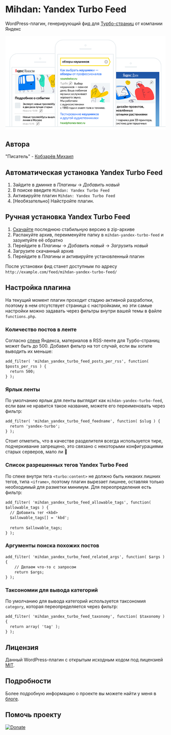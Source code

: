 # Mihdan: Yandex Turbo Feed
WordPress-плагин, генерирующий фид для [Турбо-страниц](https://yandex.ru/adv/turbo) от компании Яндекс

![Mihdan: Yandex Turbo Feed](./screenshot-1.png)

## Автора ##
"Писатель" - [Кобзарёв Михаил](https://www.kobzarev.com/)

## Автоматическая установка Yandex Turbo Feed ##
1. Зайдите в дминке в *Плагины* → *Добавить новый*
2. В поиске введите `Mihdan: Yandex Turbo Feed`
3. Активируйте плагин `Mihdan: Yandex Turbo Feed`
4. [Необязательно] Найстройте плагин.

## Ручная установка Yandex Turbo Feed ##

1. [Скачайте](https://github.com/mihdan/mihdan-yandex-turbo-feed/archive/master.zip) последнюю стабильную версию в zip-архиве
2. Распакуйте архив, переименуйте папку в `mihdan-yandex-turbo-feed` и зазуипуйте её обратно
3. Перейдите в *Плагины* -> *Добавить новый* -> *Загрузить новый*
4. Загрузите скачанный архив
5. Перейдите в *Плагины* и активируйте установленный плагин

После установки фид станет доступным по адресу `http://example.com/feed/mihdan-yandex-turbo-feed/`

## Настройка плагина ##

На текущий момент плагин проходит стадию активной разработки, поэтому в нем отсутствует страница с настройками, но эти самые настройки можно задавать через фильтры внутри вашей темы в файле `functions.php`.

### Количество постов в ленте ###

Согласно [спеке](https://yandex.ru/support/webmaster/turbo/feed.html) Яндекса, материалов в RSS-ленте для Турбо-страниц может быть до 500. Добавил фильтр на тот случай, если вы хотите выводить их меньше:

```
add_filter( 'mihdan_yandex_turbo_feed_posts_per_rss', function( $posts_per_rss ) {
  return 500;
} );
```

### Ярлык ленты ###

По умолчанию ярлык для ленты выглядит как `mihdan-yandex-turbo-feed`, если вам не нравится такое название, можете его переименовать через фильтр:

```
add_filter( 'mihdan_yandex_turbo_feed_feedname', function( $slug ) {
  return 'yandex-turbo';
} );
```

Стоит отметить, что в качестве разделителя всегда используется тире, подчеркивание запрещено, это связано с некоторыми конфигурациями старых серверов, мало ли 🙂

### Список разрешенных тегов Yandex Turbo Feed ###

По спеке внутри тега `<turbo:content>` не должно быть никаких лишних тегов, типа `<iframe>`, поэтому плагин вырезает лишнее, оставляя только необходимый для разметки минимум. Для переопределения есть фильтр:

```
add_filter( 'mihdan_yandex_turbo_feed_allowable_tags', function( $allowable_tags ) {
  // Добавить тег <kbd>
  $allowable_tags[] = 'kbd';
 
  return $allowable_tags;
} );
```

### Аргументы поиска похожих постов ###

```
add_filter( 'mihdan_yandex_turbo_feed_related_args', function( $args ) {
    // Делаем что-то с запросом
    return $args;
} );
```

### Таксономии для вывода категорий ###

По умолчанию для вывода категорий используется таксономия `category`, которая переопределяется через фильтр:

```
add_filter( 'mihdan_yandex_turbo_feed_taxonomy', function( $taxonomy ) {
  return array( 'tag' );
} );
```

## Лицензия ##

Данный WordPress-плагин с открытым исходным кодом под лицензией [MIT](https://opensource.org/licenses/MIT).

## Подробности ##

Более подробную информацию о проекте вы можете найти у меня в [блоге](https://www.kobzarev.com/projects/yandex-turbo-feed/).

## Помочь проекту

[![Donate](https://img.shields.io/badge/Donate-PayPal-green.svg)](https://www.paypal.com/cgi-bin/webscr?cmd=_s-xclick&hosted_button_id=BENCPARA8S224)
